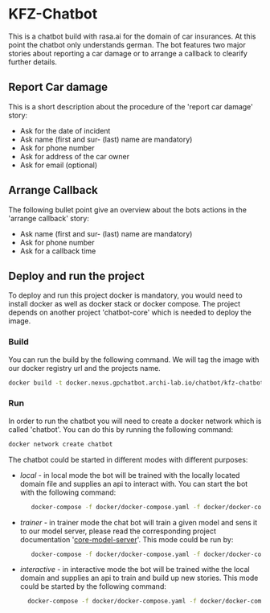 # KFZ-Chatbot
This is a chatbot build with rasa.ai for the domain of car insurances. At this point the chatbot only understands german.
The bot features two major stories about reporting a car damage or to arrange a callback to clearify further details.

## Report Car damage
This is a short description about the procedure of the 'report car damage' story:
* Ask for the date of incident 
* Ask name (first and sur- (last) name are mandatory)
* Ask for phone number
* Ask for address of the car owner
* Ask for email (optional)

## Arrange Callback  
The following bullet point give an overview about the bots actions in the 'arrange callback' story:
* Ask name (first and sur- (last) name are mandatory)
* Ask for phone number
* Ask for a callback time

## Deploy and run the project
To deploy and run this project docker is mandatory, you would need to install docker as well as docker stack or docker compose.
The project depends on another project 'chatbot-core' which is needed to deploy the image.

### Build
You can run the build by the following command. We will tag the image with our docker registry url and the projects name.
```bash
docker build -t docker.nexus.gpchatbot.archi-lab.io/chatbot/kfz-chatbot .
```

### Run
In order to run the chatbot you will need to create a docker network which is called 'chatbot'. You can do this by running the following command:
```bash
docker network create chatbot
```
The chatbot could be started in different modes with  different purposes:

* *local* - in local mode the bot will be trained with the locally located domain file and supplies an api to interact with. You can start the bot with the following command:
   ```bash
      docker-compose -f docker/docker-compose.yaml -f docker/docker-compose.local.yaml up -d
   ```
* *trainer* - in trainer mode the chat bot will train a given model and sens it to our model server, please read the corresponding project documentation '[core-model-server](https://bitbucket.gpchatbot.archi-lab.io/projects/CHATBOT/repos/core-model-server/browse)'. This mode could be run by:
   ```bash
      docker-compose -f docker/docker-compose.yaml -f docker/docker-compose.trainer.yaml up -d
   ```
* *interactive* - in interactive mode the bot will be trained withe the local domain and supplies an api to train and build up new stories. This mode could be started by the following command:
  ```bash
    docker-compose -f docker/docker-compose.yaml -f docker/docker-compose.interactive.yaml up -d
  ```
